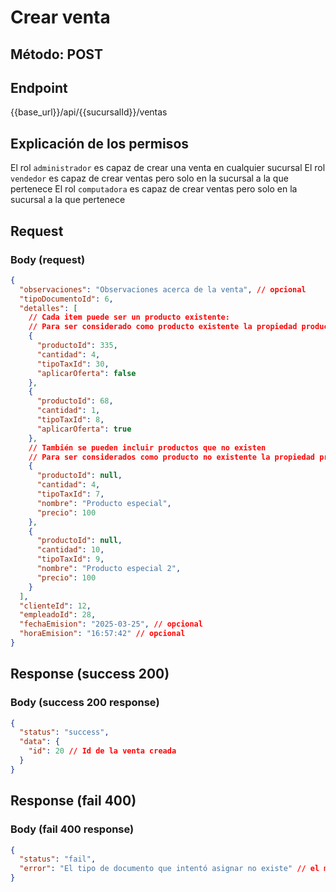 # Crear venta

## Método: POST

## Endpoint

{{base_url}}/api/{{sucursalId}}/ventas

## Explicación de los permisos

El rol `administrador` es capaz de crear una venta en cualquier sucursal
El rol `vendedor` es capaz de crear ventas pero solo en la sucursal a la que pertenece
El rol `computadora` es capaz de crear ventas pero solo en la sucursal a la que pertenece

## Request

### Body (request)

```json
{
  "observaciones": "Observaciones acerca de la venta", // opcional
  "tipoDocumentoId": 6,
  "detalles": [
    // Cada item puede ser un producto existente:
    // Para ser considerado como producto existente la propiedad productoId debe tener un valor
    {
      "productoId": 335,
      "cantidad": 4,
      "tipoTaxId": 30,
      "aplicarOferta": false
    },
    {
      "productoId": 68,
      "cantidad": 1,
      "tipoTaxId": 8,
      "aplicarOferta": true
    },
    // También se pueden incluir productos que no existen
    // Para ser considerados como producto no existente la propiedad productoId debe ser null
    {
      "productoId": null,
      "cantidad": 4,
      "tipoTaxId": 7,
      "nombre": "Producto especial",
      "precio": 100
    },
    {
      "productoId": null,
      "cantidad": 10,
      "tipoTaxId": 9,
      "nombre": "Producto especial 2",
      "precio": 100
    }
  ],
  "clienteId": 12,
  "empleadoId": 28,
  "fechaEmision": "2025-03-25", // opcional
  "horaEmision": "16:57:42" // opcional
}
```

## Response (success 200)

### Body (success 200 response)

```json
{
  "status": "success",
  "data": {
    "id": 20 // Id de la venta creada
  }
}
```

## Response (fail 400)

### Body (fail 400 response)

```json
{
  "status": "fail",
  "error": "El tipo de documento que intentó asignar no existe" // el mensaje de error varía dependiendo del tipo de error
}
```
